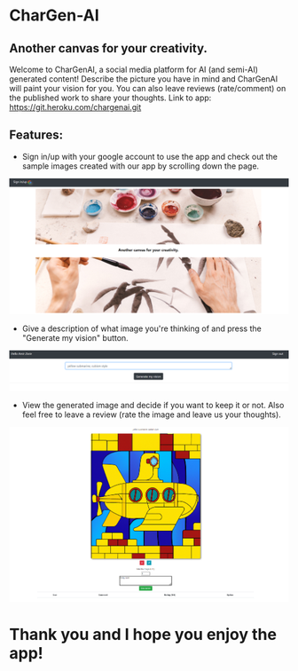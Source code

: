 <h1>CharGen-AI</h1>

## Another canvas for your creativity.

Welcome to CharGenAI, a social media platform for AI (and semi-AI) generated content!
Describe the picture you have in mind and CharGenAI will paint your vision for you. You can also leave reviews (rate/comment) on the published work to share your thoughts.
Link to app: https://git.heroku.com/chargenai.git

## Features:
* Sign in/up with your google account to use the app and check out the sample images created with our app by scrolling down the page.
<img src='public\assets\homepage.png' width='800'/>

* Give a description of what image you're thinking of and press the "Generate my vision" button.
<img src="public\assets\userprompt.png" width="800"/>

* View the generated image and decide if you want to keep it or not. Also feel free to leave a review (rate the image and leave us your thoughts).
<img src='public\assets\yellowsubmarine.png' width='800'/>

# Thank you and I hope you enjoy the app!
